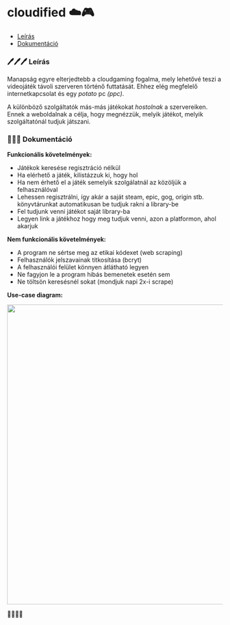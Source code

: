 # cloudified ☁️🎮

- [Leírás](#-leiras)
- [Dokumentáció](#-dokument%C3%A1ci%C3%B3)

### 🖊️🖊️🖊️ Leírás

Manapság egyre elterjedtebb a cloudgaming fogalma, mely lehetővé teszi a videojáték távoli szerveren történő futtatását. Ehhez elég megfelelő internetkapcsolat és egy *potato* pc *(ppc)*. 

A különböző szolgáltatók más-más játékokat *hostolnak* a szervereiken. Ennek a weboldalnak a célja, hogy megnézzük, melyik játékot, melyik szolgáltatónál tudjuk játszani.

### 📄📄📄 Dokumentáció

**Funkcionális követelmények:**
- Játékok keresése regisztráció nélkül
- Ha elérhető a játék, kilistázzuk ki, hogy hol
- Ha nem érhető el a játék semelyik szolgálatnál az közöljük a felhasználóval
- Lehessen regisztrálni, így akár a saját steam, epic, gog, origin stb. könyvtárunkat automatikusan be tudjuk rakni a library-be
- Fel tudjunk venni játékot saját library-ba
- Legyen link a játékhoz hogy meg tudjuk venni, azon a platformon, ahol akarjuk

**Nem funkcionális követelmények:**
 - A program ne sértse meg az etikai kódexet (web scraping)
 - Felhasználók jelszavainak titkosítása (bcryt)
 - A felhasználói felület könnyen átlátható legyen
 - Ne fagyjon le a program hibás bemenetek esetén sem
 - Ne töltsön keresésnél sokat (mondjuk napi 2x-i scrape)

**Use-case diagram:**

<img src="https://github.com/TheBugsTeam/cloudified/blob/main/Documentation/images/cloudified-use-case.png" width="700">


🥔🥔🥔🥔
